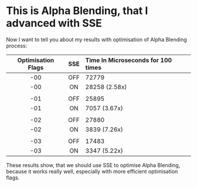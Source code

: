 # This is Alpha Blending, that I advanced with SSE


Now I want to tell you about my results with optimisation of Alpha Blending process:

| Optimisation Flags | SSE   | Time In Microseconds for 100 times |
| :----------------: | :---: | :--------------------------------- |
|      -00           |  OFF  |           72779                    | 
|      -00           |  ON   |           28258 (2.58x)            |
|                    |       |                                    |
|      -01           |  OFF  |           25895                    | 
|      -01           |  ON   |           7057  (3.67x)            |
|                    |       |                                    |
|      -02           |  OFF  |           27880                    | 
|      -02           |  ON   |           3839  (7.26x)            |
|                    |       |                                    |
|      -03           |  OFF  |           17483                    | 
|      -03           |  ON   |           3347  (5.22x)            |

These results show, that we should use SSE to optimise Alpha Blending, because it works really well, especially with more efficient optimisation flags.
